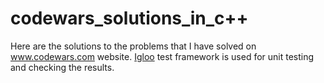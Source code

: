 # codewars_solutions_in_c++
Here are the solutions to the problems that I have solved on www.codewars.com website. [Igloo](https://github.com/joakimkarlsson/igloo) test framework is used for unit testing and checking the results.
